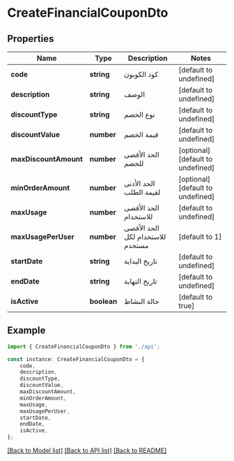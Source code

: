 # CreateFinancialCouponDto


## Properties

Name | Type | Description | Notes
------------ | ------------- | ------------- | -------------
**code** | **string** | كود الكوبون | [default to undefined]
**description** | **string** | الوصف | [default to undefined]
**discountType** | **string** | نوع الخصم | [default to undefined]
**discountValue** | **number** | قيمة الخصم | [default to undefined]
**maxDiscountAmount** | **number** | الحد الأقصى للخصم | [optional] [default to undefined]
**minOrderAmount** | **number** | الحد الأدنى لقيمة الطلب | [optional] [default to undefined]
**maxUsage** | **number** | الحد الأقصى للاستخدام | [default to undefined]
**maxUsagePerUser** | **number** | الحد الأقصى للاستخدام لكل مستخدم | [default to 1]
**startDate** | **string** | تاريخ البداية | [default to undefined]
**endDate** | **string** | تاريخ النهاية | [default to undefined]
**isActive** | **boolean** | حالة النشاط | [default to true]

## Example

```typescript
import { CreateFinancialCouponDto } from './api';

const instance: CreateFinancialCouponDto = {
    code,
    description,
    discountType,
    discountValue,
    maxDiscountAmount,
    minOrderAmount,
    maxUsage,
    maxUsagePerUser,
    startDate,
    endDate,
    isActive,
};
```

[[Back to Model list]](../README.md#documentation-for-models) [[Back to API list]](../README.md#documentation-for-api-endpoints) [[Back to README]](../README.md)
